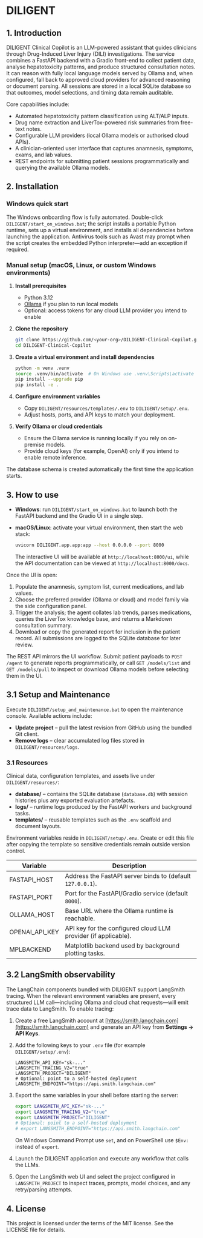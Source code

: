 # DILIGENT

## 1. Introduction
DILIGENT Clinical Copilot is an LLM-powered assistant that guides clinicians through Drug-Induced Liver Injury (DILI) investigations. The service combines a FastAPI backend with a Gradio front-end to collect patient data, analyse hepatotoxicity patterns, and produce structured consultation notes. It can reason with fully local language models served by Ollama and, when configured, fall back to approved cloud providers for advanced reasoning or document parsing. All sessions are stored in a local SQLite database so that outcomes, model selections, and timing data remain auditable.

Core capabilities include:

- Automated hepatotoxicity pattern classification using ALT/ALP inputs.
- Drug name extraction and LiverTox-powered risk summaries from free-text notes.
- Configurable LLM providers (local Ollama models or authorised cloud APIs).
- A clinician-oriented user interface that captures anamnesis, symptoms, exams, and lab values.
- REST endpoints for submitting patient sessions programmatically and querying the available Ollama models.

## 2. Installation

### Windows quick start
The Windows onboarding flow is fully automated. Double-click `DILIGENT/start_on_windows.bat`; the script installs a portable Python runtime, sets up a virtual environment, and installs all dependencies before launching the application. Antivirus tools such as Avast may prompt when the script creates the embedded Python interpreter—add an exception if required.

### Manual setup (macOS, Linux, or custom Windows environments)

1. **Install prerequisites**
   - Python 3.12
   - [Ollama](https://ollama.com/) if you plan to run local models
   - Optional: access tokens for any cloud LLM provider you intend to enable
2. **Clone the repository**

   ```bash
   git clone https://github.com/<your-org>/DILIGENT-Clinical-Copilot.git
   cd DILIGENT-Clinical-Copilot
   ```

3. **Create a virtual environment and install dependencies**

   ```bash
   python -m venv .venv
   source .venv/bin/activate  # On Windows use .venv\Scripts\activate
   pip install --upgrade pip
   pip install -e .
   ```

4. **Configure environment variables**
   - Copy `DILIGENT/resources/templates/.env` to `DILIGENT/setup/.env`.
   - Adjust hosts, ports, and API keys to match your deployment.

5. **Verify Ollama or cloud credentials**
   - Ensure the Ollama service is running locally if you rely on on-premise models.
   - Provide cloud keys (for example, OpenAI) only if you intend to enable remote inference.

The database schema is created automatically the first time the application starts.

## 3. How to use

- **Windows**: run `DILIGENT/start_on_windows.bat` to launch both the FastAPI backend and the Gradio UI in a single step.
- **macOS/Linux**: activate your virtual environment, then start the web stack:

  ```bash
  uvicorn DILIGENT.app.app:app --host 0.0.0.0 --port 8000
  ```

  The interactive UI will be available at `http://localhost:8000/ui`, while the API documentation can be viewed at `http://localhost:8000/docs`.

Once the UI is open:

1. Populate the anamnesis, symptom list, current medications, and lab values.
2. Choose the preferred provider (Ollama or cloud) and model family via the side configuration panel.
3. Trigger the analysis; the agent collates lab trends, parses medications, queries the LiverTox knowledge base, and returns a Markdown consultation summary.
4. Download or copy the generated report for inclusion in the patient record. All submissions are logged to the SQLite database for later review.

The REST API mirrors the UI workflow. Submit patient payloads to `POST /agent` to generate reports programmatically, or call `GET /models/list` and `GET /models/pull` to inspect or download Ollama models before selecting them in the UI.

## 3.1 Setup and Maintenance
Execute `DILIGENT/setup_and_maintenance.bat` to open the maintenance console. Available actions include:

- **Update project** – pull the latest revision from GitHub using the bundled Git client.
- **Remove logs** – clear accumulated log files stored in `DILIGENT/resources/logs`.

### 3.1 Resources
Clinical data, configuration templates, and assets live under `DILIGENT/resources/`:

- **database/** – contains the SQLite database (`database.db`) with session histories plus any exported evaluation artefacts.
- **logs/** – runtime logs produced by the FastAPI workers and background tasks.
- **templates/** – reusable templates such as the `.env` scaffold and document layouts.

Environment variables reside in `DILIGENT/setup/.env`. Create or edit this file after copying the template so sensitive credentials remain outside version control.

| Variable             | Description                                                     |
|----------------------|-----------------------------------------------------------------|
| FASTAPI_HOST         | Address the FastAPI server binds to (default `127.0.0.1`).      |
| FASTAPI_PORT         | Port for the FastAPI/Gradio service (default `8000`).           |
| OLLAMA_HOST          | Base URL where the Ollama runtime is reachable.                 |
| OPENAI_API_KEY       | API key for the configured cloud LLM provider (if applicable).  |
| MPLBACKEND           | Matplotlib backend used by background plotting tasks.           |


## 3.2 LangSmith observability
The LangChain components bundled with DILIGENT support LangSmith tracing. When the relevant environment variables are present, every structured LLM call—including Ollama and cloud chat requests—will emit trace data to LangSmith. To enable tracing:

1. Create a free LangSmith account at [https://smith.langchain.com](https://smith.langchain.com) and generate an API key from **Settings → API Keys**.
2. Add the following keys to your `.env` file (for example `DILIGENT/setup/.env`):

   ```text
   LANGSMITH_API_KEY="sk-..."
   LANGSMITH_TRACING_V2="true"
   LANGSMITH_PROJECT="DILIGENT"
   # Optional: point to a self-hosted deployment
   LANGSMITH_ENDPOINT="https://api.smith.langchain.com"
   ```

3. Export the same variables in your shell before starting the server:

   ```bash
   export LANGSMITH_API_KEY="sk-..."
   export LANGSMITH_TRACING_V2="true"
   export LANGSMITH_PROJECT="DILIGENT"
   # Optional: point to a self-hosted deployment
   # export LANGSMITH_ENDPOINT="https://api.smith.langchain.com"
   ```

   On Windows Command Prompt use `set`, and on PowerShell use `$Env:` instead of `export`.
4. Launch the DILIGENT application and execute any workflow that calls the LLMs.
5. Open the LangSmith web UI and select the project configured in `LANGSMITH_PROJECT` to inspect traces, prompts, model choices, and any retry/parsing attempts.

## 4. License
This project is licensed under the terms of the MIT license. See the LICENSE file for details.

